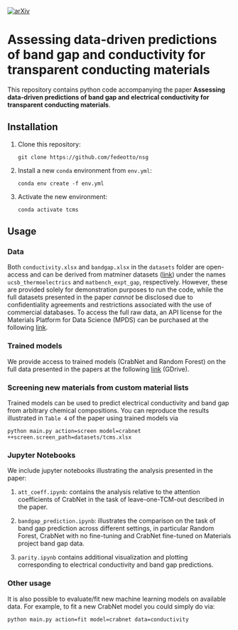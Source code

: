 [![arXiv](https://img.shields.io/badge/arXiv-2411.14034-b31b1b.svg)](https://arxiv.org/abs/2411.14034)
# Assessing data-driven predictions of band gap and conductivity for transparent conducting materials
This repository contains python code accompanying the paper **Assessing data-driven predictions of band gap and electrical conductivity for transparent conducting materials**.

## Installation
1. Clone this repository:
   ```git
   git clone https://github.com/fedeotto/nsg
   ```
2. Install a new `conda` environment from `env.yml`:
   ```git
   conda env create -f env.yml
   ```
3. Activate the new environment:
   ```git
   conda activate tcms
   ```

## Usage
### Data
Both `conductivity.xlsx` and `bandgap.xlsx` in the `datasets` folder are open-access and can be derived from matminer datasets (<a href="https://hackingmaterials.lbl.gov/matminer/dataset_summary.html">link</a>) under the names `ucsb_thermoelectrics` and `matbench_expt_gap`, respectively. However, these are provided solely for demonstration purposes to run the code, while the full datasets presented in the paper *cannot* be disclosed due to confidentiality agreements and restrictions associated with the use of commercial databases. To access the full raw data, an API license for the Materials Platform for Data Science (MPDS) can be purchased at the following <a href="https://mpds.io">link</a>.

### Trained models
We provide access to trained models (CrabNet and Random Forest) on the full data presented in the papers at the following <a href="https://drive.google.com/drive/folders/16cIHWnbz585LBH1cTGj3jXh9TgGLtbNV?usp=drive_link">link</a> (GDrive).

### Screening new materials from custom material lists
Trained models can be used to predict electrical conductivity and band gap from arbitrary chemical compositions. You can reproduce the results illustrated in `Table 4` of the paper using trained models via
```git
python main.py action=screen model=crabnet ++screen.screen_path=datasets/tcms.xlsx
```

### Jupyter Notebooks
We include jupyter notebooks illustrating the analysis presented in the paper:

  1. `att_coeff.ipynb`: contains the analysis relative to the attention coefficients of CrabNet in the task of leave-one-TCM-out described in the paper.

  2. `bandgap_prediction.ipynb`: illustrates the comparison on the task of band gap prediction across different settings, in particular Random Forest, CrabNet with no fine-tuning and CrabNet fine-tuned on Materials project band gap data.

  3. `parity.ipynb` contains additional visualization and plotting corresponding to electrical conductivity and band gap predictions.

### Other usage
It is also possible to evaluate/fit new machine learning models on available data. For example, to fit a new CrabNet model you could simply do via:

```git
python main.py action=fit model=crabnet data=conductivity
```
